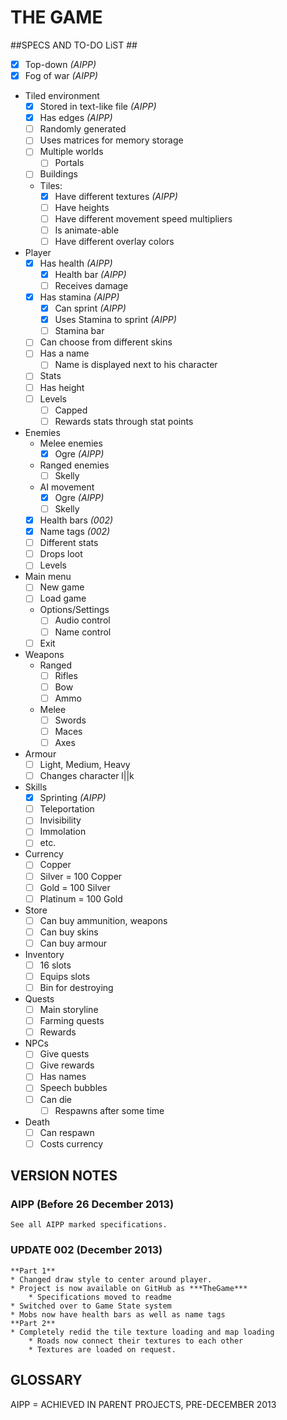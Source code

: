 # THE GAME #

##SPECS AND TO-DO LiST ##
* [x] Top-down *(AIPP)*
* [x] Fog of war *(AIPP)*
* Tiled environment
	- [x] Stored in text-like file *(AIPP)*
	- [x] Has edges *(AIPP)*
	- [ ] Randomly generated
	- [ ] Uses matrices for memory storage
	- [ ] Multiple worlds
		- [ ] Portals
	- [ ] Buildings
	- Tiles:
		- [x] Have different textures *(AIPP)*
		- [ ] Have heights
		- [ ] Have different movement speed multipliers
		- [ ] Is animate-able
		- [ ] Have different overlay colors
* Player
	- [x] Has health *(AIPP)*	
		- [x] Health bar *(AIPP)*
		- [ ] Receives damage
	- [x] Has stamina *(AIPP)*
		- [x] Can sprint *(AIPP)*
		- [x] Uses Stamina to sprint *(AIPP)*
		- [ ] Stamina bar
	- [ ] Can choose from different skins
	- [ ] Has a name
		- [ ] Name is displayed next to his character
	- [ ] Stats
	- [ ] Has height
	- [ ] Levels
		- [ ] Capped
		- [ ] Rewards stats through stat points
* Enemies
	- Melee enemies
		- [x] Ogre *(AIPP)*
	- Ranged enemies
		- [ ] Skelly
	- AI movement
		- [x] Ogre *(AIPP)*
		- [ ] Skelly
	- [x] Health bars *(002)*
	- [x] Name tags	*(002)*
	- [ ] Different stats
	- [ ] Drops loot
	- [ ] Levels
* Main menu
	- [ ] New game
	- [ ] Load game
	- Options/Settings
		- [ ] Audio control
		- [ ] Name control
	- [ ] Exit
* Weapons
	- Ranged
		- [ ] Rifles
		- [ ] Bow
		- [ ] Ammo
	- Melee	
		- [ ] Swords
		- [ ] Maces
		- [ ] Axes
* Armour
	- [ ] Light, Medium, Heavy
	- [ ] Changes character l||k
* Skills
	- [x] Sprinting *(AIPP)*
	- [ ] Teleportation
	- [ ] Invisibility
	- [ ] Immolation
	- [ ] etc.
* Currency
	- [ ] Copper
	- [ ] Silver = 100 Copper
	- [ ] Gold = 100 Silver
	- [ ] Platinum = 100 Gold
* Store
	- [ ] Can buy ammunition, weapons
	- [ ] Can buy skins
	- [ ] Can buy armour
* Inventory
	- [ ] 16 slots
	- [ ] Equips slots
	- [ ] Bin for destroying
* Quests
	- [ ] Main storyline
	- [ ] Farming quests
	- [ ] Rewards
* NPCs
	- [ ] Give quests
	- [ ] Give rewards
	- [ ] Has names
	- [ ] Speech bubbles
	- [ ] Can die
		- [ ] Respawns after some time
* Death
	- [ ] Can respawn
	- [ ] Costs currency

## VERSION NOTES ##
### AIPP (Before 26 December 2013) ###
>	
	See all AIPP marked specifications.
	
### UPDATE 002	(December 2013) ###
>
	**Part 1**
	* Changed draw style to center around player.
	* Project is now available on GitHub as ***TheGame***
		* Specifications moved to readme
	* Switched over to Game State system
	* Mobs now have health bars as well as name tags
	**Part 2**
	* Completely redid the tile texture loading and map loading
		* Roads now connect their textures to each other
		* Textures are loaded on request.
	
## GLOSSARY ##
AIPP = ACHIEVED IN PARENT PROJECTS, PRE-DECEMBER 2013


